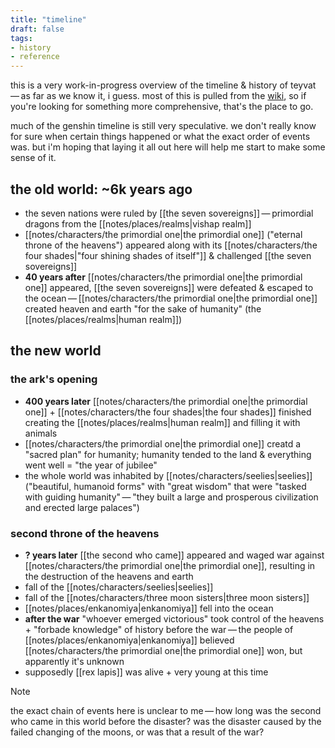 ```yaml
---
title: "timeline"
draft: false
tags:
- history
- reference
---
```


this is a very work-in-progress overview of the timeline & history of teyvat — as far as we know it, i guess. most of this is pulled from the [wiki](https://genshin-impact.fandom.com/wiki/Timeline), so if you're looking for something more comprehensive, that's the place to go.

much of the genshin timeline is still very speculative. we don't really know for sure when certain things happened or what the exact order of events was. but i'm hoping that laying it all out here will help me start to make some sense of it.

## the old world: ~6k years ago
* the seven nations were ruled by [[the seven sovereigns]] — primordial dragons from the [[notes/places/realms|vishap realm]]
* [[notes/characters/the primordial one|the primordial one]] ("eternal throne of the heavens") appeared along with its [[notes/characters/the four shades|"four shining shades of itself"]] & challenged [[the seven sovereigns]]
* **40 years after** [[notes/characters/the primordial one|the primordial one]] appeared, [[the seven sovereigns]] were defeated & escaped to the ocean — [[notes/characters/the primordial one|the primordial one]] created heaven and earth "for the sake of humanity" (the [[notes/places/realms|human realm]])

## the new world
### the ark's opening
- **400 years later** [[notes/characters/the primordial one|the primordial one]] + [[notes/characters/the four shades|the four shades]] finished creating the [[notes/places/realms|human realm]] and filling it with animals
- [[notes/characters/the primordial one|the primordial one]] creatd a "sacred plan" for humanity; humanity tended to the land & everything went well = "the year of jubilee"
- the whole world was inhabited by [[notes/characters/seelies|seelies]] ("beautiful, humanoid forms" with "great wisdom" that were "tasked with guiding humanity" — "they built a large and prosperous civilization and erected large palaces")
### second throne of the heavens
- **? years later** [[the second who came]] appeared and waged war against [[notes/characters/the primordial one|the primordial one]], resulting in the destruction of the heavens and earth
- fall of the [[notes/characters/seelies|seelies]]
- fall of the [[notes/characters/three moon sisters|three moon sisters]]
- [[notes/places/enkanomiya|enkanomiya]] fell into the ocean
- **after the war** "whoever emerged victorious" took control of the heavens + "forbade knowledge" of history before the war — the people of [[notes/places/enkanomiya|enkanomiya]] believed [[notes/characters/the primordial one|the primordial one]] won, but apparently it's unknown
- supposedly [[rex lapis]] was alive + very young at this time

> [!NOTE]
> the exact chain of events here is unclear to me — how long was the second who came in this world before the disaster? was the disaster caused by the failed changing of the moons, or was that a result of the war?

